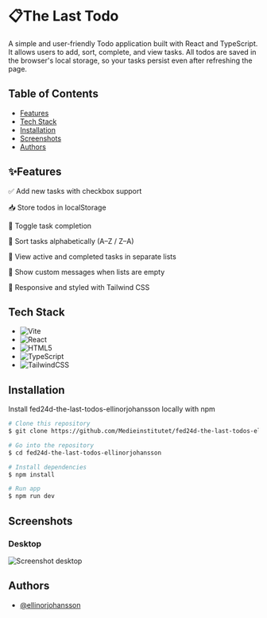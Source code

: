 # 📋The Last Todo

A simple and user-friendly Todo application built with React and TypeScript.
It allows users to add, sort, complete, and view tasks. All todos are saved in the browser's local storage, so your tasks persist even after refreshing the page.

## Table of Contents

- [Features](#features)
- [Tech Stack](#tech-stack)
- [Installation](#installation)
- [Screenshots](#screenshots)
- [Authors](#authors)

## ✨Features
✅ Add new tasks with checkbox support

📥 Store todos in localStorage

🔁 Toggle task completion

📂 Sort tasks alphabetically (A–Z / Z–A)

📃 View active and completed tasks in separate lists

💬 Show custom messages when lists are empty

🎨 Responsive and styled with Tailwind CSS

## Tech Stack

- ![Vite](https://img.shields.io/badge/Vite-%23646CFF.svg?style=for-the-badge&logo=vite&logoColor=white)
- ![React](https://img.shields.io/badge/React-%2361DAFB.svg?style=for-the-badge&logo=react&logoColor=black)
- ![HTML5](https://img.shields.io/badge/HTML5-%23E34F26.svg?style=for-the-badge&logo=html5&logoColor=white)
- ![TypeScript](https://img.shields.io/badge/TypeScript-%23007ACC.svg?style=for-the-badge&logo=typescript&logoColor=white)
- ![TailwindCSS](https://img.shields.io/badge/TailwindCSS-%2338B2AC.svg?style=for-the-badge&logo=tailwind-css&logoColor=white)

## Installation

Install fed24d-the-last-todos-ellinorjohansson locally with npm

```bash
# Clone this repository
$ git clone https://github.com/Medieinstitutet/fed24d-the-last-todos-ellinorjohansson

# Go into the repository
$ cd fed24d-the-last-todos-ellinorjohansson

# Install dependencies
$ npm install

# Run app
$ npm run dev
```

## Screenshots

### Desktop

![Screenshot desktop](/src/assets/screenshot/todo_screenshot.png)

## Authors

- [@ellinorjohansson](https://www.github.com/ellinorjohansson)